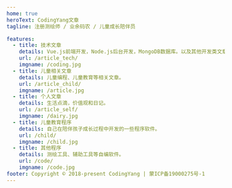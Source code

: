 ```yaml
---
home: true
heroText: CodingYang文章
tagline: 注册测绘师 / 业余码农 / 儿童成长陪伴员

features:
  - title: 技术文章
    details: Vue.js前端开发，Node.js后台开发，MongoDB数据库。以及其他开发类文章
    url: /article_tech/
    imgname: /coding.jpg
  - title: 儿童相关文章
    details: 儿童编程、儿童教育等相关文章。
    url: /article_child/
    imgname: /article.jpg
  - title: 个人文章
    details: 生活点滴，价值观和日记。
    url: /article_self/
    imgname: /dairy.jpg
  - title: 儿童教育程序
    details: 自己在陪伴孩子成长过程中开发的一些程序软件。
    url: /child/
    imgname: /child.jpg
  - title: 其他程序
    details: 测绘工具、辅助工具等自编软件。
    url: /code/
    imgname: /code.jpg
footer: Copyright © 2018-present CodingYang | 蒙ICP备19000275号-1
---
```

